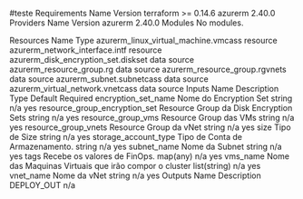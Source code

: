 #teste
Requirements
Name	Version
terraform	>= 0.14.6
azurerm	2.40.0
Providers
Name	Version
azurerm	2.40.0
Modules
No modules.

Resources
Name	Type
azurerm_linux_virtual_machine.vmcass	resource
azurerm_network_interface.intf	resource
azurerm_disk_encryption_set.diskset	data source
azurerm_resource_group.rg	data source
azurerm_resource_group.rgvnets	data source
azurerm_subnet.subnetcass	data source
azurerm_virtual_network.vnetcass	data source
Inputs
Name	Description	Type	Default	Required
encryption_set_name	Nome do Encryption Set	string	n/a	yes
resource_group_encryption_set	Resource Group da Disk Encryption Sets	string	n/a	yes
resource_group_vms	Resource Group das VMs	string	n/a	yes
resource_group_vnets	Resource Group da vNet	string	n/a	yes
size	Tipo de Size	string	n/a	yes
storage_account_type	Tipo de Conta de Armazenamento.	string	n/a	yes
subnet_name	Nome da Subnet	string	n/a	yes
tags	Recebe os valores de FinOps.	map(any)	n/a	yes
vms_name	Nome das Maquinas Virtuais que irão compor o cluster	list(string)	n/a	yes
vnet_name	Nome da vNet	string	n/a	yes
Outputs
Name	Description
DEPLOY_OUT	n/a
